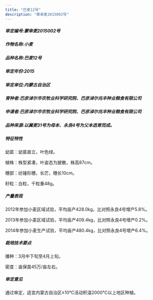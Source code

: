 ```yaml
---
title: "巴麦12号"
description: "蒙审麦2015002号"
---
```

##### 审定编号:蒙审麦2015002号

##### 作物名称:小麦

##### 品种名称:巴麦12号

##### 审定年份:2015

##### 审定单位:内蒙古自治区

##### 育种者:巴彦淖尔市农牧业科学研究院、巴彦淖尔兆丰种业粮食有限公司

##### 申请者:巴彦淖尔市农牧业科学研究院、巴彦淖尔兆丰种业粮食有限公司

##### 品种来源:以冀麦31号为母本、永良4号为父本选育而成。

##### 特征特性
幼苗：幼苗直立，叶色绿。
植株：株型紧凑，叶姿态为披散，株高87cm。
穗部：纺锤形穗，长芒，穗长10cm。
籽粒：白粒，千粒重48g。 


##### 产量表现
2012年参加小麦区域试验，平均亩产428.0kg，比对照永良4号增产5.8%。
2013年参加小麦区域试验，平均亩产409.4kg，比对照永良4号增产0.2%。
2014年参加小麦生产试验，平均亩产480.4kg，比对照永良4号增产6.4%。


##### 栽培技术要点
播种：3月中下旬至4月上旬。
密度：亩保苗45万/亩左右。


##### 审定意见
通过审定，适宜内蒙古自治区≥10℃活动积温2000℃以上地区种植。
